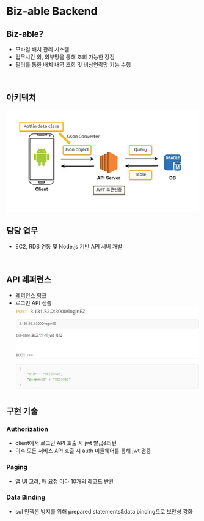 # Biz-able Backend
## Biz-able?
- 모바일 배치 관리 시스템
- 업무시간 외, 외부망을 통해 조회 가능한 장점
- 필터를 통한 배치 내역 조회 및 비상연락망 기능 수행
</br>

## 아키텍처
![architecture](https://github.com/daysiee/kb-biz-able-backend/blob/master/%EC%95%84%ED%82%A4%ED%85%8D%EC%B2%98.jpg)
</br>

## 담당 업무
- EC2, RDS 연동 및 Node.js 기반 API 서버 개발
</br>

## API 레퍼런스
- [레퍼런스 링크](https://documenter.getpostman.com/view/10284982/T1LV9Phh)
- 로그인 API 샘플</br>
![req](https://github.com/daysiee/kb-biz-able-backend/blob/master/login_req.jpg)

## 구현 기술
### Authorization
- client에서 로그인 API 호출 시 jwt 발급&리턴
- 이후 모든 서비스 API 호출 시 auth 미들웨어를 통해 jwt 검증
### Paging
- 앱 UI 고려, 매 요청 마다 10개의 레코드 반환
### Data Binding
- sql 인젝션 방지를 위해 prepared statements&data binding으로 보안성 강화
</br>
